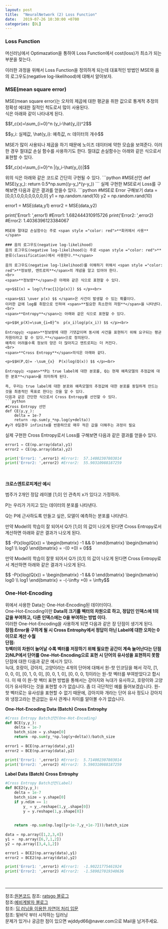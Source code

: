 ```yaml
---
layout: post
title:  "NeuralNetwork (2) Loss Function"
date:   2019-07-26 10:30:00 +0700
categories: [DL]
---
```


### Loss Function
<script type="text/javascript" src="https://cdn.mathjax.org/mathjax/latest/MathJax.js?config=TeX-AMS_HTML"></script>
머신러닝에서 Optimazation을 통하여 Loss Function에서 cost(loss)가 최소가 되는 부분을 찾는다.  

이러한 과정을 위해서 Loss Function을 정의하게 되는데  대표적인 방법인 MSE와 음의 로그우도(negative log-likelihood)에 대해서 알아보자.  

### MSE(mean square error)
MSE(mean square error)는 오차의 제곱에 대한 평균을 취한 값으로 통계적 추정의 정확성 에대한 질적인 척도로서 많이 사용된다.  
식은 아래와 같이 나타내게 된다.  
<p>$$f_c(x)=\sum_{i=0}^n  (y_i-\hat{y_i})^2$$</p>
<p>$$y_i: 실제값, \hat{y_i}: 예측값, n: 데이터의 개수$$</p>
MSE가 많이 사용되나 제곱을 하기 때문에 노이즈 데이터에 약한 모습을 보여준다.  
이러한 경우 절대값 손실 함수를 사용하기도 한다. 절대값 손실함수는 아래와 같은 식으로서 표현할 수 있다.  
<p>$$f_c(x)=\sum_{i=0}^n  |(y_i-\hat{y_i})|$$</p>
위의 식은 아래와 같은 코드로 간단히 구현될 수 있다.  
```python
#MSE선언
def MSE(y,y_):
    return 0.5*np.sum((y-y_)*(y-y_))
```
실제 구현한 MSE로서 Loss를 구해보면 다음과 같은 결과를 얻을수 있다.  
```python
#MSE로 Error 구해보기
data = [0,0,1.0,0,0,0,0,0,0,0]
y1 =  np.random.rand(10)
y2 = np.random.rand(10)

error1 = MSE(data,y1)
error2 = MSE(data,y2)

print('Error1: ',error1) #Error1:  1.682444310915726
print('Error2: ',error2) #Error2:  1.4036396123384067
```
MSE와 절대값 손실함수는 주로 <span style ="color: red">**회귀에서 사용**</span>  

### 음의 로그우도(negative log-likelihood)
음의 로그우도(negative log-likelihood)는 주로 <span style ="color: red">**분류(classification)에서 사용한다.**</span>  

음의 로그우도(negative log-likelihood)를 이해하기 위해서 <span style ="color: red">**정보량, 엔트로피**</span>의 개념을 알고 있어야 한다.  
<br>
<span>**정보량**</span>은 아래와 같은 식으로 표현할 수 있다.  

<p>$$I(x) = log(\frac{1}{p(x)}) $$ </p><br>

<span>$$1 \over p(x) $$ </span>은 사건이 발생할 수 있는 확률이다.  
이러한 값에 log를 취함으로 인하여 <span>**필요한 최소한의 자원**</span>을 나타낸다.  
<br>
<span>**Entropy**</span>는 아래와 같은 식으로 표현할 수 있다.  

<p>$$H_p(X)=\sum_{i=0}^n  p(x_i)log(p(x_i)) $$ </p><br>

Entropy는 <span>**정보량에 대한 기댓값이며 동시에 사건을 표현하기 위해 요구되는 평균 자원이라고 할 수 있다.**</span>으로 정의된다.  
예측이 어려울수록 정보의 양은 더 많아지고 엔트로피는 더 커진다.  
<br>
<span>**Cross Entropy**</span>의식은 아래와 같다.  

<p>$$H(P,Q)= -\sum_{x}  P(x)log(Q(x)) $$ </p><br>

Entropy는 <span>**P는 true label에 대한 분포를, Q는 현재 예측모델의 추정값에 대한 분포**</span>를 의미하게 된다.  

즉, 우리는 true label에 대한 분포와 예측모델의 추정값에 대한 분포를 동일하게 만드는 것을 최종적인 목표로 한다는 것을 알 수 있다.  
다음과 같은 간단한 식으로서 Cross Entropy를 선언할 수 있다.  
```python
#Cross Entropy 선언
def CE(y,y_):
    delta = 1e-7
    return -np.sum(y_*np.log(y+delta))
#y가 0일경우 infinite를 반환하므로 매우 적은 값을 더해주는 과정이 필요
```
실제 구현한 Cross Entropy로서 Loss를 구해보면 다음과 같은 결과를 얻을수 있다.  
```python
error1 = CE(np.array(data),y1)
error2 = CE(np.array(data),y2)

print('Error1: ',error1) #Error1:  57.14002307803014
print('Error2: ',error2) #Error2:  55.90310988187259
```
<br><br>
**크로스엔트로피계산 예시**

범주가 2개인 정답 레이블 [1,0] 인 관측치 x가 있다고 가정하자.  

P는 우리가 가지고 있는 데이터의 분포를 나타낸다.  

Q는 P에 근사하도록 만들고 싶은, 모델이 예측하는 분포를 나타낸다.  

만약 Model의 학습이 잘 되어서 Q가 [1,0] 의 값이 나오게 된다면 Cross Entropy로서 계산하면 아래와 같은 결과가 나오게 된다.  

<p>$$ -P(x)log(Q(x)) = \begin{bmatrix} -1 && 0 \end{bmatrix} \begin{bmatrix} log1 \\ log0 \end{bmatrix} = -(0 +0) = 0$$ </p>

만약 Model의 학습이 잘못 되어서 Q가 [0,1] 의 값이 나오게 된다면 Cross Entropy로서 계산하면 아래와 같은 결과가 나오게 된다.  

<p>$$ -P(x)log(Q(x)) = \begin{bmatrix} -1 && 0 \end{bmatrix} \begin{bmatrix} log0 \\ log1 \end{bmatrix} = -(-\infty +0) = \infty$$ </p>

### One-Hot-Encoding
위에서 사용한 Data는 One-Hot-Encoding된 데이터이다.  
One-Hot-Encoding이란 **Data의 크기를 벡터의 차원으로 하고, 정답인 인덱스에 1의 값을 부여하고, 다른 인덱스에는 0을 부여하는 방법 이다.**  
이러한 One-Hot-Encoding을 사용하게 되면 다음과 같은 장 단점이 생기게 된다.  
**장점:Error을 구하게 될 시 Cross Entrophy에서 정답이 아닌 Label에 대한 오차는 0 이므로 계산 수월**  
**단점:  
1)벡터의 차원이 늘어날 수록 벡터를 저장하기 위해 필요한 공간이 계속 늘어난다는 단점
2)NLP에서 단어를 One-Hot-Encoding으로 표현 시 단어의 유사성을 표현하지 못함**  
단점에 대한 다음과 같은 예시가 있다.  
늑대, 호랑이, 강아지, 고양이라는 4개의 단어에 대해서 원-핫 인코딩을 해서 각각, [1, 0, 0, 0], [0, 1, 0, 0], [0, 0, 1, 0], [0, 0, 0, 1]이라는 원-핫 벡터를 부여받았다고 합시다. 이 때 이 원-핫 벡터 표현 방법을 통해서는 강아지와 늑대가 유사하고, 호랑이와 고양이가 유사하다는 것을 표현할 수가 없습니다. 좀 더 극단적인 예를 들어보겠습니다. 원-핫 벡터로는 유사성을 표현할 수 없기 때문에, 강아지와 개라는 단어 유사 정도나 강아지와 냉장고라는 뜬금없는 유사 관계나 차이를 알아볼 수가 없습니다.  

**One-Hot-Encoding Data (Batch) Cross Entrophy**  
```python
#Cross Entropy Batch선언(One-Hot-Encoding)
def BCE(y,y_):
    delta = 1e-7
    batch_size = y.shape[0]
    return -np.sum(y_*np.log(y+delta))/batch_size
    
error1 = BCE(np.array(data),y1)
error2 = BCE(np.array(data),y2)

print('Error1: ',error1) #Error1:  5.714002307803014
print('Error2: ',error2) #Error2:  5.590310988187259
```

**Label Data (Batch) Cross Entrophy**  
```python
#Cross Entropy Batch선언(Label)
def BCE2(y,y_):
    delta = 1e-7
    batch_size = y.shape[0]
    if y.ndim == 1:
        y_ = y_.reshape(1,y_.shape[0])
        y = y.reshape(1,y.shape[0])
    
    
    return -np.sum(np.log([y+1e-7,y_+1e-7]))/batch_size
    
data = np.array([1,2,3,4])
y1 =  np.array([6,7,1,2])
y2 = np.array([3,4,1,2])

error1 = BCE2(np.array(data),y1)
error2 = BCE2(np.array(data),y2)

print('Error1: ',error1) #Error1:  -1.90221775461924
print('Error2: ',error2) #Error2:  -1.589027019340636
```
<br>
<hr>
참조:<a href="https://github.com/wjddyd66/DeepLearning/blob/master/Loss%20Function.ipynb">원본코드</a>
참조: <a href="https://ratsgo.github.io/deep%20learning/2017/09/24/loss/">ratsgo 블로그</a> <br>
참조:<a href="http://blog.naver.com/PostView.nhn?blogId=qbxlvnf11&logNo=221386519587&categoryNo=52&parentCategoryNo=0&viewDate=&currentPage=1&postListTopCurrentPage=1&from=search&userTopListOpen=true&userTopListCount=5&userTopListManageOpen=false&userTopListCurrentPage=1">예비계발자 블로그</a><br>
참조: <a href="https://wikidocs.net/22647">딥 러닝을 이용한 자연어 처리 입문</a> <br>
참조: 밑바닥 부터 시작하는 딥러닝<br>
문제가 있거나 궁금한 점이 있으면 wjddyd66@naver.com으로  Mail을 남겨주세요.